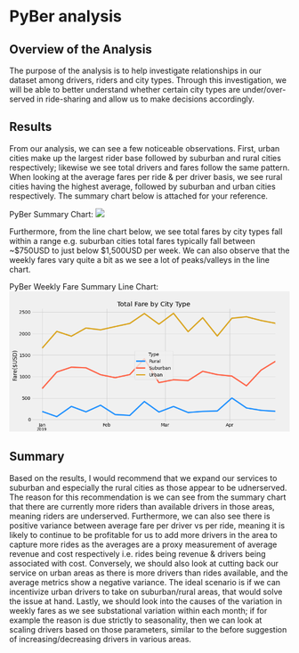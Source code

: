# PyBer analysis

## Overview of the Analysis

The purpose of the analysis is to help investigate relationships in our dataset among drivers, riders and city types. Through this investigation, we will be able to better understand whether certain city types are under/over-served in ride-sharing and allow us to make decisions accordingly.

## Results

From our analysis, we can see a few noticeable observations. First, urban cities make up the largest rider base followed by suburban and rural cities respectively; likewise we see total drivers and fares follow the same pattern. When looking at the average fares per ride & per driver basis, we see rural cities having the highest average, followed by suburban and urban cities respectively. The summary chart below is attached for your reference.

PyBer Summary Chart:
<img src="Resource/pyber_summary.png">

Furthermore, from the line chart below, we see total fares by city types fall within a range e.g. suburban cities total fares typically fall between ~$750USD to just below $1,500USD per week. We can also observe that the weekly fares vary quite a bit as we see a lot of peaks/valleys in the line chart.

PyBer Weekly Fare Summary Line Chart:
<img src="Analysis/PyBer_fare_summary.png">

## Summary

Based on the results, I would recommend that we expand our services to suburban and especially the rural cities as those appear to be udnerserved. The reason for this recommendation is we can see from the summary chart that there are currently more riders than available drivers in those areas, meaning riders are underserved. Furthermore, we can also see there is positive variance between average fare per driver vs per ride, meaning it is likely to continue to be profitable for us to add more drivers in the area to capture more rides as the averages are a proxy measurement of average revenue and cost respectively i.e. rides being revenue & drivers being associated with cost. Conversely, we should also look at cutting back our service on urban areas as there is more drivers than rides available, and the average metrics show a negative variance. The ideal scenario is if we can incentivize urban drivers to take on suburban/rural areas, that would solve the issue at hand. Lastly, we should look into the causes of the variation in weekly fares as we see substational variation within each month; if for example the reason is due strictly to seasonality, then we can look at scaling drivers based on those parameters, similar to the before suggestion of increasing/decreasing drivers in various areas.

